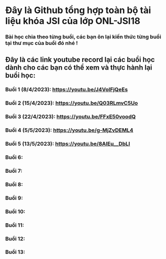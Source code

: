 # Đây là Github tổng hợp toàn bộ tài liệu khóa JSI của lớp ONL-JSI18
### Bài học chia theo từng buổi, các bạn ôn lại kiến thức từng buổi tại thư mục của buổi đó nhé !

## Đây là các link youtube record lại các buổi học dành cho các bạn có thể xem và thực hành lại buổi học:

### Buổi 1 (8/4/2023): https://youtu.be/J4VolFjQeEs
### Buổi 2 (15/4/2023): https://youtu.be/Q03RLmvC5Uo
### Buổi 3 (22/4/2023): https://youtu.be/FFxE50voodQ
### Buổi 4 (5/5/2023): https://youtu.be/g-MjZvDEML4
### Buổi 5 (13/5/2023): https://youtu.be/8AlEu__DbLI 
### Buổi 6:
### Buổi 7:
### Buổi 8:
### Buổi 9:
### Buổi 10:
### Buổi 11:
### Buổi 12:
### Buổi 13: